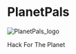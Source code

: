 
# PlanetPals
![PlanetPals_logo](https://github.com/01001101CK/PlanetPals/assets/112290188/14f011bc-71fe-44b0-bcf2-b8abf21ce4db)


Hack For The Planet
